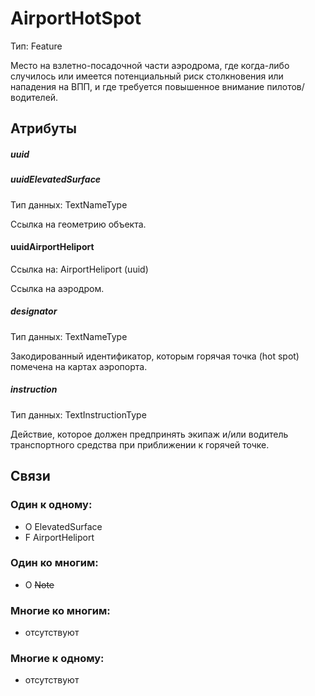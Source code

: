 AirportHotSpot
====
Тип: Feature

Место на взлетно-посадочной части аэродрома, где когда-либо случилось или имеется потенциальный риск столкновения или нападения на ВПП, и где требуется повышенное внимание пилотов/водителей.

## Атрибуты

##### uuid

##### uuidElevatedSurface
Тип данных: TextNameType

Ссылка на геометрию объекта.

#### uuidAirportHeliport
Ссылка на: AirportHeliport (uuid)

Ссылка на аэродром.

##### designator
Тип данных: TextNameType

Закодированный идентификатор, которым горячая точка (hot spot) помечена на картах аэропорта.

##### instruction
Тип данных: TextInstructionType

Действие, которое должен предпринять экипаж и/или водитель транспортного средства при приближении к горячей точке.


## Связи

### Один к одному:

- O ElevatedSurface
- F AirportHeliport

### Один ко многим:

- O ~~Note~~

### Многие ко многим:

- отсутствуют

### Многие к одному:

- отсутствуют
